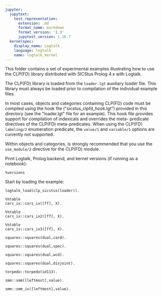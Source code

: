 ```yaml
---
jupyter:
  jupytext:
    text_representation:
      extension: .md
      format_name: markdown
      format_version: '1.3'
      jupytext_version: 1.16.7
  kernelspec:
    display_name: Logtalk
    language: logtalk
    name: logtalk_kernel
---
```


<!--
________________________________________________________________________

This file is part of Logtalk <https://logtalk.org/>  
SPDX-FileCopyrightText: 1998-2025 Paulo Moura <pmoura@logtalk.org>  
SPDX-License-Identifier: Apache-2.0

Licensed under the Apache License, Version 2.0 (the "License");
you may not use this file except in compliance with the License.
You may obtain a copy of the License at

    http://www.apache.org/licenses/LICENSE-2.0

Unless required by applicable law or agreed to in writing, software
distributed under the License is distributed on an "AS IS" BASIS,
WITHOUT WARRANTIES OR CONDITIONS OF ANY KIND, either express or implied.
See the License for the specific language governing permissions and
limitations under the License.
________________________________________________________________________
-->

This folder contains a set of experimental examples illustrating how to use
the CLP(FD) library distributed with SICStus Prolog 4.x with Logtalk.

The CLP(FD) library is loaded from the `loader.lgt` auxiliary loader file.
This library must always be loaded prior to compilation of the individual 
example files.

In most cases, objects and categories containing CLP(FD) code must be
compiled using the hook file ("sicstus_clpfd_hook.lgt") provided in this
directory (see the "loader.lgt" file for an example). This hook file
provides support for compilation of indexicals and overrides the meta-
predicate directives of the CLP(FD) meta-predicates. When using the CLP(FD)
`labeling/2` enumeration predicate, the `value/1` and `variable/1` options
are currently not supported.

Within objects and categories, is strongly recommended that you use the
`use_module/2` directive for the CLP(FD) module.

Print Logtalk, Prolog backend, and kernel versions (if running as a notebook):

```logtalk
%versions
```

Start by loading the example:

```logtalk
logtalk_load(clp_sicstus(loader)).
```

```logtalk
%%table
cars_ix::cars_ix([ff], X).
```

<!--
X = [1,2,6,3,5,4,4,5,3,6] ? ;
X = [1,3,6,2,5,4,3,5,4,6] ? ;
X = [1,3,6,2,6,4,5,3,4,5] ? ;
X = [5,4,3,5,4,6,2,6,3,1] ? ;
X = [6,3,5,4,4,5,3,6,2,1] ? ;
X = [6,4,5,3,4,5,2,6,3,1] ? ;
false.
-->

```logtalk
%%table
cars_ix::cars_ix2([ff], X).
```

<!--
X = [1,2,6,3,5,4,4,5,3,6] ? ;
X = [1,3,6,2,5,4,3,5,4,6] ? ;
X = [1,3,6,2,6,4,5,3,4,5] ? ;
X = [5,4,3,5,4,6,2,6,3,1] ? ;
X = [6,3,5,4,4,5,3,6,2,1] ? ;
X = [6,4,5,3,4,5,2,6,3,1] ? ;
false.
-->

```logtalk
%%table
cars_ix::cars_ix3([ff], X).
```

<!--
X = [1,2,6,3,5,4,4,5,3,6] ? ;
X = [1,3,6,2,5,4,3,5,4,6] ? ;
X = [1,3,6,2,6,4,5,3,4,5] ? ;
X = [5,4,3,5,4,6,2,6,3,1] ? ;
X = [6,3,5,4,4,5,3,6,2,1] ? ;
X = [6,4,5,3,4,5,2,6,3,1] ? ;
false.
-->

```logtalk
squares::squares(dual,card).
```

<!--
[1,1,5,7,7,9,9,9]
[1,7,7,1,5,5,7,9]

true.
-->

```logtalk
squares::squares(dual,spec).
```

<!--
[1,7,7,1,7,9,5,5]
[1,1,5,7,9,9,7,9]

true.
-->

```logtalk
squares::squares(dual,wcd).
```

<!--
[1,1,5,7,7,9,9,9]
[1,7,7,1,5,5,7,9]

true.
-->

```logtalk
squares::squares(dual,disjoint).
```

<!--
[1,1,5,7,7,9,9,9]
[1,7,7,1,5,5,7,9]

true.
-->

```logtalk
torpedo::torpedo(id113).
```

<!--
+----------+
| #  #     |
| #    ## #|
| # ##     |
| #     ## |
|   # #    |
|     # ###|
|     #    |
| #        |
|          |
|          |
+----------+

true.
-->

```logtalk
smm::smm([leftmost],value).
```

<!--
[9,5,6,7,1,0,8,2].

true.
-->

```logtalk
smm::smm_ix([leftmost],value).
```

<!--
[9,5,6,7,1,0,8,2].

true.
-->
